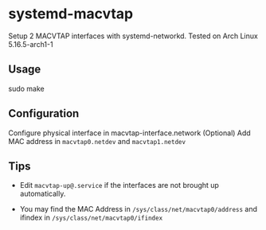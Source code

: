 # systemd-macvtap
Setup 2 MACVTAP interfaces with systemd-networkd. Tested on Arch Linux 5.16.5-arch1-1

## Usage
sudo make

## Configuration
Configure physical interface in macvtap-interface.network
(Optional) Add MAC address in `macvtap0.netdev` and `macvtap1.netdev`

## Tips
- Edit `macvtap-up@.service` if the interfaces are not brought up automatically.

- You may find the MAC Address in `/sys/class/net/macvtap0/address` and ifindex in `/sys/class/net/macvtap0/ifindex`
